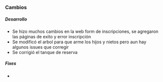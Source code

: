 <h3>Cambios</h3>
<h5>Desarrollo</h5>
<ul>
    <li>Se hizo muchos cambios en la web form de inscripciones, se agregaron las páginas de exito y error inscripción</li>
    <li>Se modificó el arbol para que arme los hijos y nietos pero aun hay algunos issues que corregir</li>
    <li>Se corrigió el tanque de reserva</li>
</ul>

<h5>Fixes</h5>
<ul>
<li></li>
</ul>